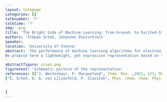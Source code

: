 ```yaml
---
layout: talkpage
categories: []
talknumber: '?'
talktime: '?'
img: .png
title: 'The Bright Side of Machine Learning: from Ground- to Excited-State Applications'
authors: 'Štěpán Sršeň, Johannes Dietschreit'
speaker: 
location: 'University of Vienna'
abstract: 'The performance of machine learning algorithms for electronically excited states significantly lags behind ground-state applications [1]. While the complexity of reference electronic-structure calculations poses a problem of its own, there are additional obstacles when learning both within the configuration space and across chemical compound space. In the configuration space, for example, we have to deal with insufficient smoothness of adiabatic states in the vicinity of conical intersections [2]. Moreover, most of the state-of-the-art molecular representations and machine learning models focus on extensive molecular properties such as the total energy, which is reflected in their design. These models often assume additivity of contributions from local atomic environments. However, this assumption does not hold for intensive properties such as excitation properties. On the other hand, global molecular representations encoding the molecule as a whole, usually struggle with missing permutational invariance and non-constant size when learning in the chemical compound space.
We propose here a lightweight, yet expressive representation based on the expansion into spherical harmonics (see Fig. 1) and two machine learning kernels allowing its efficient application to both extensive and intensive properties. We demonstrate the performance of our kernel-based framework on multiple datasets, encompassing both chemical compound space and configuration space. Our approach is easily implementable thanks to its simplicity, and cheap to apply due to the small size of the representation and small number of hyperparameters. At the same time, it reaches or surpasses the accuracy of current state-of-the-art representations and kernels and stands out for its general applicability.
'
abstractfigure: srsen.png
figuretext: 'Schematic picture of the representation'
references: [["J. Westermayr, P. Marquetand", Chem. Rev. ,2021, 121, 9873–9926],
["Š. Sršeň, O. A. von Lilienfeld, P. Slavíček", Phys. Chem. Chem. Phys. ,2024, 26, 4306–4319]

    
]
---
```

